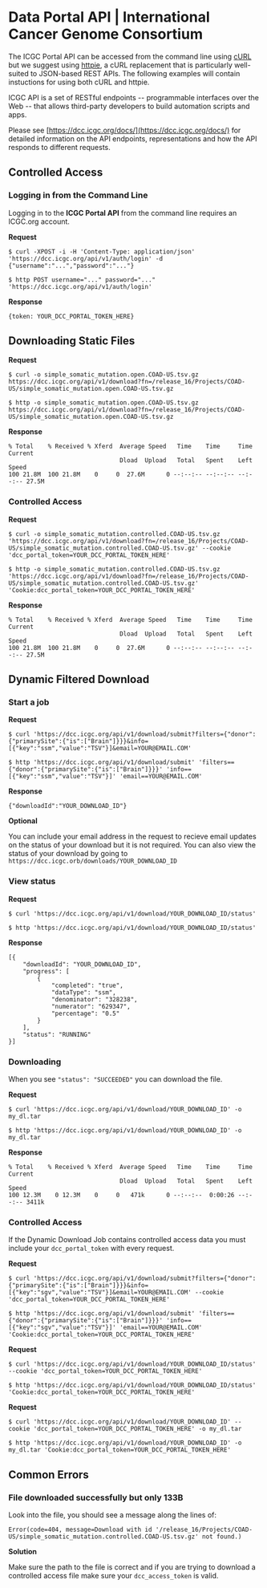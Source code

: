 # Data Portal API | International Cancer Genome Consortium

The ICGC Portal API can be accessed from the command line using [cURL][1] but we suggest using [httpie][2], a cURL replacement that is particularly well-suited to JSON-based REST APIs. The following examples will contain instuctions for using both cURL and httpie.

ICGC API is a set of RESTful endpoints -- programmable interfaces over the Web -- that allows third-party developers to build automation scripts and apps.

Please see [https://dcc.icgc.org/docs/](https://dcc.icgc.org/docs/) for detailed information on the API endpoints, representations and how the API responds to different requests.

## Controlled Access

### Logging in from the Command Line

Logging in to the **ICGC Portal API** from the command line requires an ICGC.org account.

**Request**

    $ curl -XPOST -i -H 'Content-Type: application/json' 'https://dcc.icgc.org/api/v1/auth/login' -d {"username":"...","password":"..."}

    $ http POST username="..." password="..." 'https://dcc.icgc.org/api/v1/auth/login'

**Response**

    {token: YOUR_DCC_PORTAL_TOKEN_HERE}

## Downloading Static Files

**Request**

    $ curl -o simple_somatic_mutation.open.COAD-US.tsv.gz https://dcc.icgc.org/api/v1/download?fn=/release_16/Projects/COAD-US/simple_somatic_mutation.open.COAD-US.tsv.gz

    $ http -o simple_somatic_mutation.open.COAD-US.tsv.gz https://dcc.icgc.org/api/v1/download?fn=/release_16/Projects/COAD-US/simple_somatic_mutation.open.COAD-US.tsv.gz

**Response**

    % Total    % Received % Xferd  Average Speed   Time    Time     Time     Current
                                   Dload  Upload   Total   Spent    Left     Speed
    100 21.8M  100 21.8M    0     0  27.6M      0 --:--:-- --:--:-- --:--:-- 27.5M

### Controlled Access

**Request**

    $ curl -o simple_somatic_mutation.controlled.COAD-US.tsv.gz 'https://dcc.icgc.org/api/v1/download?fn=/release_16/Projects/COAD-US/simple_somatic_mutation.controlled.COAD-US.tsv.gz' --cookie 'dcc_portal_token=YOUR_DCC_PORTAL_TOKEN_HERE'

    $ http -o simple_somatic_mutation.controlled.COAD-US.tsv.gz 'https://dcc.icgc.org/api/v1/download?fn=/release_16/Projects/COAD-US/simple_somatic_mutation.controlled.COAD-US.tsv.gz' 'Cookie:dcc_portal_token=YOUR_DCC_PORTAL_TOKEN_HERE'

**Response**

    % Total    % Received % Xferd  Average Speed   Time    Time     Time     Current
                                   Dload  Upload   Total   Spent    Left     Speed
    100 21.8M  100 21.8M    0     0  27.6M      0 --:--:-- --:--:-- --:--:-- 27.5M

## Dynamic Filtered Download

### Start a job

**Request**

    $ curl 'https://dcc.icgc.org/api/v1/download/submit?filters={"donor":{"primarySite":{"is":["Brain"]}}}&info=[{"key":"ssm","value":"TSV"}]&email=YOUR@EMAIL.COM'

    $ http 'https://dcc.icgc.org/api/v1/download/submit' 'filters=={"donor":{"primarySite":{"is":["Brain"]}}}' 'info==[{"key":"ssm","value":"TSV"}]' 'email==YOUR@EMAIL.COM'

**Response**

    {"downloadId":"YOUR_DOWNLOAD_ID"}

**Optional**

You can include your email address in the request to recieve email updates on the status of your download but it is not required. You can also view the status of your download by going to `https://dcc.icgc.orb/downloads/YOUR_DOWNLOAD_ID`

### View status

**Request**

    $ curl 'https://dcc.icgc.org/api/v1/download/YOUR_DOWNLOAD_ID/status'

    $ http 'https://dcc.icgc.org/api/v1/download/YOUR_DOWNLOAD_ID/status'

**Response**

    [{
        "downloadId": "YOUR_DOWNLOAD_ID",
        "progress": [
            {
                "completed": "true",
                "dataType": "ssm",
                "denominator": "328238",
                "numerator": "629347",
                "percentage": "0.5"
            }
        ],
        "status": "RUNNING"
    }]

### Downloading

When you see `"status": "SUCCEEDED"` you can download the file.

**Request**

    $ curl 'https://dcc.icgc.org/api/v1/download/YOUR_DOWNLOAD_ID' -o my_dl.tar

    $ http 'https://dcc.icgc.org/api/v1/download/YOUR_DOWNLOAD_ID' -o my_dl.tar

**Response**

    % Total    % Received % Xferd  Average Speed   Time    Time     Time     Current
                                   Dload  Upload   Total   Spent    Left     Speed
    100 12.3M    0 12.3M    0     0   471k      0 --:--:--  0:00:26 --:--:-- 3411k

### Controlled Access

If the Dynamic Download Job contains controlled access data you must include your `dcc_portal_token` with every request.

**Request**

    $ curl 'https://dcc.icgc.org/api/v1/download/submit?filters={"donor":{"primarySite":{"is":["Brain"]}}}&info=[{"key":"sgv","value":"TSV"}]&email=YOUR@EMAIL.COM' --cookie 'dcc_portal_token=YOUR_DCC_PORTAL_TOKEN_HERE'

    $ http 'https://dcc.icgc.org/api/v1/download/submit' 'filters=={"donor":{"primarySite":{"is":["Brain"]}}}' 'info==[{"key":"sgv","value":"TSV"}]' 'email==YOUR@EMAIL.COM' 'Cookie:dcc_portal_token=YOUR_DCC_PORTAL_TOKEN_HERE'

**Request**

    $ curl 'https://dcc.icgc.org/api/v1/download/YOUR_DOWNLOAD_ID/status' --cookie 'dcc_portal_token=YOUR_DCC_PORTAL_TOKEN_HERE'

    $ http 'https://dcc.icgc.org/api/v1/download/YOUR_DOWNLOAD_ID/status' 'Cookie:dcc_portal_token=YOUR_DCC_PORTAL_TOKEN_HERE'

**Request**

    $ curl 'https://dcc.icgc.org/api/v1/download/YOUR_DOWNLOAD_ID' --cookie 'dcc_portal_token=YOUR_DCC_PORTAL_TOKEN_HERE' -o my_dl.tar

    $ http 'https://dcc.icgc.org/api/v1/download/YOUR_DOWNLOAD_ID' -o my_dl.tar 'Cookie:dcc_portal_token=YOUR_DCC_PORTAL_TOKEN_HERE'

## Common Errors

### File downloaded successfully but only 133B

Look into the file, you should see a message along the lines of:

    Error(code=404, message=Download with id '/release_16/Projects/COAD-US/simple_somatic_mutation.controlled.COAD-US.tsv.gz' not found.)

**Solution**

Make sure the path to the file is correct and if you are trying to download a controlled access file make sure your `dcc_access_token` is valid.

[1]: http://curl.haxx.se/docs/manpage.html
[2]: https://github.com/jakubroztocil/httpie
